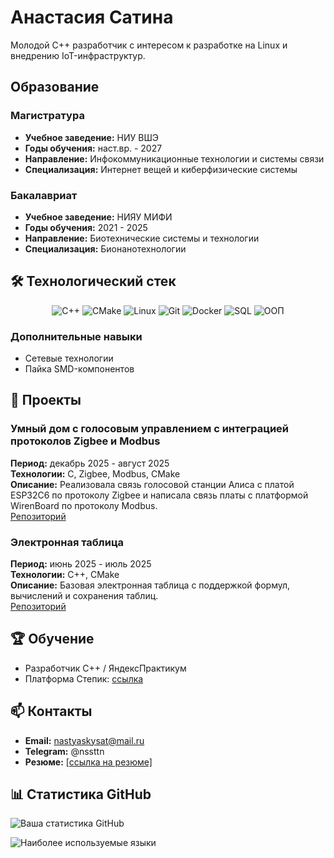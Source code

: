 # Анастасия Сатина

Молодой C++ разработчик с интересом к разработке на Linux и внедрению IoT-инфраструктур.
##  Образование

### Магистратура
- **Учебное заведение:** НИУ ВШЭ
- **Годы обучения:** наст.вр. - 2027
- **Направление:** Инфокоммуникационные технологии и системы связи
- **Специализация:** Интернет вещей и киберфизические системы

### Бакалавриат
- **Учебное заведение:** НИЯУ МИФИ
- **Годы обучения:** 2021 - 2025
- **Направление:** Биотехнические системы и технологии
- **Специализация:** Бионанотехнологии



## 🛠️ Технологический стек

<div align="center">
  
![C++](https://img.shields.io/badge/C++-00599C?style=for-the-badge&logo=c%2B%2B&logoColor=white)
![CMake](https://img.shields.io/badge/CMake-064F8C?style=for-the-badge&logo=cmake&logoColor=white)
![Linux](https://img.shields.io/badge/Linux-FCC624?style=for-the-badge&logo=linux&logoColor=black)
![Git](https://img.shields.io/badge/Git-F05032?style=for-the-badge&logo=git&logoColor=white)
![Docker](https://img.shields.io/badge/Docker-2496ED?style=for-the-badge&logo=docker&logoColor=white)
![SQL](https://img.shields.io/badge/SQL-4479A1?style=for-the-badge&logo=postgresql&logoColor=white)
![ООП](https://img.shields.io/badge/OOP-FF6F00?style=for-the-badge&logo=object&logoColor=white)

</div>

### Дополнительные навыки
- Сетевые технологии
- Пайка SMD-компонентов

## 📁 Проекты

### Умный дом с голосовым управлением с интеграцией протоколов Zigbee и Modbus  
**Период:** декабрь 2025 - август 2025  
**Технологии:** C, Zigbee, Modbus, CMake  
**Описание:** Реализовала связь голосовой станции Алиса с платой ESP32C6 по протоколу Zigbee и написала связь платы с платформой WirenBoard по протоколу Modbus.  
[Репозиторий](https://github.com/nastyaskysat/zigbee_HA)  

### Электронная таблица
**Период:** июнь 2025 - июль 2025  
**Технологии:** C++, CMake  
**Описание:** Базовая электронная таблица с поддержкой формул, вычислений и сохранения таблиц.  
[Репозиторий](https://github.com/nastyaskysat/cpp-spreadsheet)  


## 🏆 Обучение

- Разработчик С++ / ЯндексПрактикум
- Платформа Степик: [ссылка](https://stepik.org/users/368750098/profile)

## 📫 Контакты

- **Email:** nastyaskysat@mail.ru
- **Telegram:** @nssttn
- **Резюме:** [[ссылка на резюме]](https://disk.yandex.ru/d/QcYj0g5D1blqKQ)

## 📊 Статистика GitHub

![Ваша статистика GitHub](https://github-readme-stats.vercel.app/api?username=yourusername&show_icons=true&theme=radical)

![Наиболее используемые языки](https://github-readme-stats.vercel.app/api/top-langs/?username=yourusername&layout=compact&theme=radical)

